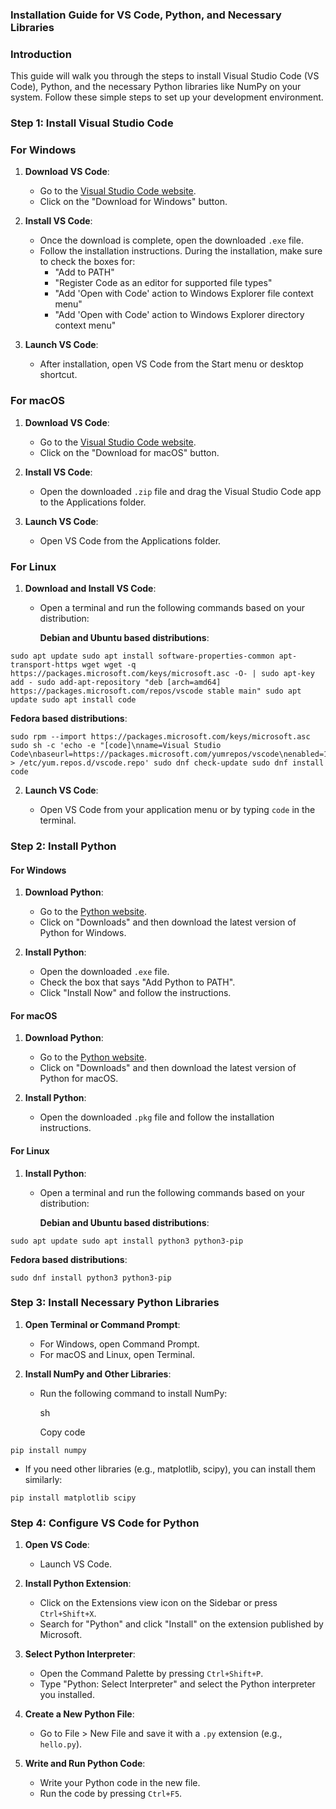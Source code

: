 
### Installation Guide for VS Code, Python, and Necessary Libraries

### Introduction

This guide will walk you through the steps to install Visual Studio Code (VS Code), Python, and the necessary Python libraries like NumPy on your system. Follow these simple steps to set up your development environment.

### Step 1: Install Visual Studio Code

### For Windows

1. **Download VS Code**:
    
    - Go to the [Visual Studio Code website](https://code.visualstudio.com/).
    - Click on the "Download for Windows" button.
2. **Install VS Code**:
    
    - Once the download is complete, open the downloaded `.exe` file.
    - Follow the installation instructions. During the installation, make sure to check the boxes for:
        - "Add to PATH"
        - "Register Code as an editor for supported file types"
        - "Add 'Open with Code' action to Windows Explorer file context menu"
        - "Add 'Open with Code' action to Windows Explorer directory context menu"
3. **Launch VS Code**:
    
    - After installation, open VS Code from the Start menu or desktop shortcut.

### For macOS

1. **Download VS Code**:
    
    - Go to the [Visual Studio Code website](https://code.visualstudio.com/).
    - Click on the "Download for macOS" button.
2. **Install VS Code**:
    
    - Open the downloaded `.zip` file and drag the Visual Studio Code app to the Applications folder.
3. **Launch VS Code**:
    
    - Open VS Code from the Applications folder.

### For Linux

1. **Download and Install VS Code**:
    
    - Open a terminal and run the following commands based on your distribution:
        
        **Debian and Ubuntu based distributions**:
        
```
sudo apt update sudo apt install software-properties-common apt-transport-https wget wget -q https://packages.microsoft.com/keys/microsoft.asc -O- | sudo apt-key add - sudo add-apt-repository "deb [arch=amd64] https://packages.microsoft.com/repos/vscode stable main" sudo apt update sudo apt install code
```
        
**Fedora based distributions**:
```
sudo rpm --import https://packages.microsoft.com/keys/microsoft.asc sudo sh -c 'echo -e "[code]\nname=Visual Studio Code\nbaseurl=https://packages.microsoft.com/yumrepos/vscode\nenabled=1\ngpgcheck=1\ngpgkey=https://packages.microsoft.com/keys/microsoft.asc" > /etc/yum.repos.d/vscode.repo' sudo dnf check-update sudo dnf install code
```
        
2. **Launch VS Code**:
    
    - Open VS Code from your application menu or by typing `code` in the terminal.

### Step 2: Install Python

#### For Windows

1. **Download Python**:
    
    - Go to the [Python website](https://www.python.org/).
    - Click on "Downloads" and then download the latest version of Python for Windows.
2. **Install Python**:
    
    - Open the downloaded `.exe` file.
    - Check the box that says "Add Python to PATH".
    - Click "Install Now" and follow the instructions.

#### For macOS

1. **Download Python**:
    
    - Go to the [Python website](https://www.python.org/).
    - Click on "Downloads" and then download the latest version of Python for macOS.
2. **Install Python**:
    
    - Open the downloaded `.pkg` file and follow the installation instructions.

#### For Linux

1. **Install Python**:
    - Open a terminal and run the following commands based on your distribution:
        
        **Debian and Ubuntu based distributions**:
```
sudo apt update sudo apt install python3 python3-pip
```

**Fedora based distributions**:
        
```
sudo dnf install python3 python3-pip
```
        

### Step 3: Install Necessary Python Libraries

1. **Open Terminal or Command Prompt**:
    
    - For Windows, open Command Prompt.
    - For macOS and Linux, open Terminal.
2. **Install NumPy and Other Libraries**:
    
    - Run the following command to install NumPy:
        
        sh
        
        Copy code
```
pip install numpy
```
        

- If you need other libraries (e.g., matplotlib, scipy), you can install them similarly:
```
pip install matplotlib scipy
```
### Step 4: Configure VS Code for Python

1. **Open VS Code**:
    
    - Launch VS Code.
2. **Install Python Extension**:
    
    - Click on the Extensions view icon on the Sidebar or press `Ctrl+Shift+X`.
    - Search for "Python" and click "Install" on the extension published by Microsoft.
3. **Select Python Interpreter**:
    
    - Open the Command Palette by pressing `Ctrl+Shift+P`.
    - Type "Python: Select Interpreter" and select the Python interpreter you installed.
4. **Create a New Python File**:
    
    - Go to File > New File and save it with a `.py` extension (e.g., `hello.py`).
5. **Write and Run Python Code**:
    
    - Write your Python code in the new file.
    - Run the code by pressing `Ctrl+F5`.